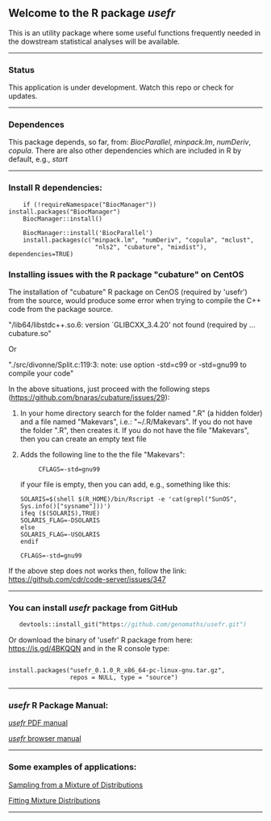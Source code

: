 ## Welcome to the R package _usefr_

This is an utility package where some useful functions frequently needed in the dowstream statistical analyses will be available.

------------
### Status

   This application is under development. Watch this repo or check for updates.

------------
### Dependences

This package depends, so far, from: _BiocParallel_, _minpack.lm_, _numDeriv_, _copula_. There are also other dependencies which are included in R by default, e.g., _start_


------------
### Install R dependencies:

```install
    if (!requireNamespace("BiocManager")) install.packages("BiocManager")
    BiocManager::install()
    
    BiocManager::install('BiocParallel')
    install.packages(c("minpack.lm", "numDeriv", "copula", "mclust",
                        "nls2", "cubature", "mixdist"), dependencies=TRUE)
```

### Installing issues with the R package "cubature" on CentOS

The installation of "cubature" R package on CenOS (required by 'usefr') from 
the source, would produce some error when trying to compile the C++ code from
the package source. 

"/lib64/libstdc++.so.6: version `GLIBCXX_3.4.20' not found (required by ...
cubature.so"

Or

"./src/divonne/Split.c:119:3: note: use option -std=c99 or -std=gnu99 to compile your code"

In the above situations, just proceed with the following steps (<https://github.com/bnaras/cubature/issues/29>):
  
  1. In your home directory search for the folder named ".R" (a hidden folder) and a file named "Makevars", i.e.: "~/.R/Makevars".
     If you do not have the folder ".R", then creates it. If you do not have the file "Makevars", 
     then you can create an empty text file 
     
  2. Adds the following line to the the file "Makevars":
  
     ```
          CFLAGS=-std=gnu99
     ```
  
     if your file is empty, then you can add, e.g., something like this:
  
     ```
     SOLARIS=$(shell $(R_HOME)/bin/Rscript -e 'cat(grepl("SunOS", Sys.info()["sysname"]))')
     ifeq ($(SOLARIS),TRUE)
     SOLARIS_FLAG=-DSOLARIS
     else
     SOLARIS_FLAG=-USOLARIS
     endif
     
     CFLAGS=-std=gnu99
     
     ```

If the above step does not works then,  follow the link: <https://github.com/cdr/code-server/issues/347>

------------

### You can install _*usefr*_ package from GitHub

```install.p
   devtools::install_git("https://github.com/genomaths/usefr.git")

```

Or download the binary of 'usefr' R package from here: <https://is.gd/4BKQQN>
and in the R console type:

```install.usefr

install.packages("usefr_0.1.0_R_x86_64-pc-linux-gnu.tar.gz", 
                 repos = NULL, type = "source")

```

------------
### _usefr_ R Package Manual:

<a href="https://github.com/genomaths/usefr/blob/master/usefr.pdf" target="_blank">_usefr_ PDF manual</a>


<a href="https://genomaths.github.io/usefr_manual/usefr_manual.html" target="_blank">_usefr_ browser manual</a>

------------

### Some examples of applications:
<a href="https://genomaths.com/stats/sampling-from-a-mixture-of-distributions/">Sampling from a Mixture of Distributions</a>


<a href="https://genomaths.com/stats/non-linear-fit-of-mixture-distributions/">Fitting Mixture Distributions</a>


------------




